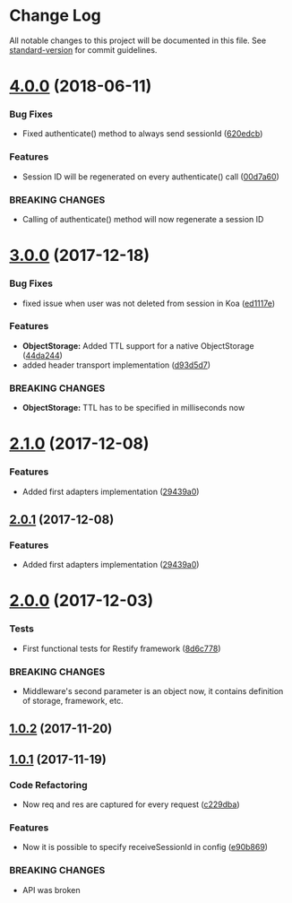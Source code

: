 # Change Log

All notable changes to this project will be documented in this file. See [standard-version](https://github.com/conventional-changelog/standard-version) for commit guidelines.

<a name="4.0.0"></a>
# [4.0.0](https://github.com/alexey-detr/auzy/compare/v3.0.0...v4.0.0) (2018-06-11)


### Bug Fixes

* Fixed authenticate() method to always send sessionId ([620edcb](https://github.com/alexey-detr/auzy/commit/620edcb))


### Features

* Session ID will be regenerated on every authenticate() call ([00d7a60](https://github.com/alexey-detr/auzy/commit/00d7a60))


### BREAKING CHANGES

* Calling of authenticate() method will now regenerate a session ID



<a name="3.0.0"></a>
# [3.0.0](https://github.com/alexey-detr/auzy/compare/v2.1.0...v3.0.0) (2017-12-18)


### Bug Fixes

* fixed issue when user was not deleted from session in Koa ([ed1117e](https://github.com/alexey-detr/auzy/commit/ed1117e))


### Features

* **ObjectStorage:** Added TTL support for a native ObjectStorage ([44da244](https://github.com/alexey-detr/auzy/commit/44da244))
* added header transport implementation ([d93d5d7](https://github.com/alexey-detr/auzy/commit/d93d5d7))


### BREAKING CHANGES

* **ObjectStorage:** TTL has to be specified in milliseconds now



<a name="2.1.0"></a>
# [2.1.0](https://github.com/alexey-detr/auzy/compare/v2.0.0...v2.1.0) (2017-12-08)


### Features

* Added first adapters implementation ([29439a0](https://github.com/alexey-detr/auzy/commit/29439a0))



<a name="2.0.1"></a>
## [2.0.1](https://github.com/alexey-detr/auzy/compare/v2.0.0...v2.0.1) (2017-12-08)


### Features

* Added first adapters implementation ([29439a0](https://github.com/alexey-detr/auzy/commit/29439a0))



<a name="2.0.0"></a>
# [2.0.0](https://github.com/alexey-detr/auzy/compare/v1.0.2...v2.0.0) (2017-12-03)


### Tests

* First functional tests for Restify framework ([8d6c778](https://github.com/alexey-detr/auzy/commit/8d6c778))


### BREAKING CHANGES

* Middleware's second parameter is an object now, it contains definition of storage,
framework, etc.



<a name="1.0.2"></a>
## [1.0.2](https://github.com/alexey-detr/auzy/compare/v1.0.1...v1.0.2) (2017-11-20)



<a name="1.0.1"></a>
## [1.0.1](https://github.com/alexey-detr/auzy/compare/e90b869...v1.0.1) (2017-11-19)


### Code Refactoring

* Now req and res are captured for every request ([c229dba](https://github.com/alexey-detr/auzy/commit/c229dba))


### Features

* Now it is possible to specify receiveSessionId in config ([e90b869](https://github.com/alexey-detr/auzy/commit/e90b869))


### BREAKING CHANGES

* API was broken
